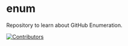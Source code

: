 # enum
Repository to learn about GitHub Enumeration.










































































































































































































[![Contributors](https://img.shields.io/badge/Contributors-3-brightgreen)](https://github.com/EurydiceCorp/enum/graphs/contributors)
